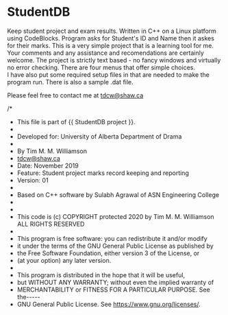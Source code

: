 # StudentDB
Keep student project and exam results.
Written in C++ on a Linux platform using CodeBlocks.
Program asks for Student's ID and Name then it askes for their marks.
This is a very simple project that is a learning tool for me.  
Your comments and any assistance and recomendations are certainly welcome.
The project is strictly text based - no fancy windows and virtually no error checking.
There are four menus that offer simple choices.  
I have also put some required setup files in that are needed to make the program run.
There is also a sample .dat file.

Please feel free to contact me at tdcw@shaw.ca

/*
* This file is part of {{ StudentDB project }}.
*
* Developed for: University of Alberta Department of Drama
*
* By Tim M. M. Williamson
* tdcw@shaw.ca
* Date: November 2019
* Feature: Student project marks record keeping and reporting
* Version: 01
*
* Based on C++ software by Sulabh Agrawal of ASN Engineering College
*
* <copyright notice>
* This code is (c)  COPYRIGHT protected 2020 by Tim M. M. Williamson ALL RIGHTS RESERVED
*
* This program is free software: you can redistribute it and/or modify
* it under the terms of the GNU General Public License as published by
* the Free Software Foundation, either version 3 of the License, or
* (at your option) any later version.
*
* This program is distributed in the hope that it will be useful,
* but WITHOUT ANY WARRANTY; without even the implied warranty of
* MERCHANTABILITY or FITNESS FOR A PARTICULAR PURPOSE.  See the-----
* GNU General Public License. See <https://www.gnu.org/licenses/>.


